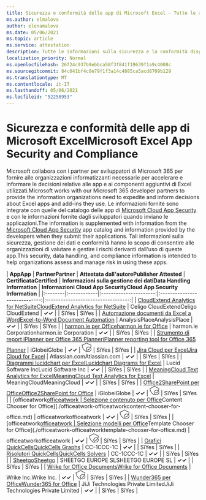 ```yaml
---
title: Sicurezza e conformità delle app di Microsoft Excel - Tutte le app
ms.author: elmalova
author: elenamalova
ms.date: 05/06/2021
ms.topic: article
ms.service: attestation
description: Tutte le informazioni sulla sicurezza e la conformità disponibili per tutte le app di Microsoft Excel.
localization_priority: Normal
ms.openlocfilehash: 26f24c937b9ebbca58f3f841f19639f1a9c4008c
ms.sourcegitcommit: 84c041bf4c0e79f1f3a14c4885ca5acd8709b129
ms.translationtype: MT
ms.contentlocale: it-IT
ms.lasthandoff: 05/06/2021
ms.locfileid: "52258953"
---
```

# <a name="microsoft-excel-app-security-and-compliance"></a><span data-ttu-id="fcbd2-103">Sicurezza e conformità delle app di Microsoft Excel</span><span class="sxs-lookup"><span data-stu-id="fcbd2-103">Microsoft Excel App Security and Compliance</span></span>

<span data-ttu-id="fcbd2-104">Microsoft collabora con i partner per sviluppatori di Microsoft 365 per fornire alle organizzazioni informatizzanti necessarie per accelerare e informare le decisioni relative alle app e ai componenti aggiuntivi di Excel utilizzati.</span><span class="sxs-lookup"><span data-stu-id="fcbd2-104">Microsoft works with our Microsoft 365 developer partners to provide the information organizations need to expedite and inform decisions about Excel apps and add-ins they use.</span></span> <span data-ttu-id="fcbd2-105">Le informazioni fornite sono integrate con quelle del catalogo delle app di [Microsoft Cloud App Security](https://www.microsoft.com/en-us/enterprise-mobility-security/cloud-app-security) e con le informazioni fornite dagli sviluppatori quando inviano le applicazioni.</span><span class="sxs-lookup"><span data-stu-id="fcbd2-105">The information is supplemented with information from the [Microsoft Cloud App Security](https://www.microsoft.com/en-us/enterprise-mobility-security/cloud-app-security) app catalog and information provided by the developers when they submit their applications.</span></span> <span data-ttu-id="fcbd2-106">Tali informazioni sulla sicurezza, gestione dei dati e conformità hanno lo scopo di consentire alle organizzazioni di valutare e gestire i rischi derivanti dall'uso di queste app.</span><span class="sxs-lookup"><span data-stu-id="fcbd2-106">This security, data handling, and compliance information is intended to help organizations assess and manage risk in using these apps.</span></span>

| <span data-ttu-id="fcbd2-107">**App**</span><span class="sxs-lookup"><span data-stu-id="fcbd2-107">**App**</span></span> | <span data-ttu-id="fcbd2-108">**Partner**</span><span class="sxs-lookup"><span data-stu-id="fcbd2-108">**Partner**</span></span> | <span data-ttu-id="fcbd2-109">**Attestata dall'autore**</span><span class="sxs-lookup"><span data-stu-id="fcbd2-109">**Publisher Attested**</span></span> | <span data-ttu-id="fcbd2-110">**Certificata**</span><span class="sxs-lookup"><span data-stu-id="fcbd2-110">**Certified**</span></span> | <span data-ttu-id="fcbd2-111">**Informazioni sulla gestione dei dati**</span><span class="sxs-lookup"><span data-stu-id="fcbd2-111">**Data Handling Information**</span></span> | <span data-ttu-id="fcbd2-112">**Informazioni Cloud App Security**</span><span class="sxs-lookup"><span data-stu-id="fcbd2-112">**Cloud App Security Information**</span></span> |
|:--------|:------------|:----------------------:|:-----------------------------:|:----------------------------------:|
| [<span data-ttu-id="fcbd2-113">CloudExtend Analytics for NetSuite</span><span class="sxs-lookup"><span data-stu-id="fcbd2-113">CloudExtend Analytics for NetSuite</span></span>](./celigo-cloudextend-analytics-for-netsuite.md) | <span data-ttu-id="fcbd2-114">Celigo CloudExtend</span><span class="sxs-lookup"><span data-stu-id="fcbd2-114">Celigo CloudExtend</span></span> | <span data-ttu-id="fcbd2-115">**✓**</span><span class="sxs-lookup"><span data-stu-id="fcbd2-115">**✓**</span></span> |  | <span data-ttu-id="fcbd2-116">Sì</span><span class="sxs-lookup"><span data-stu-id="fcbd2-116">Yes</span></span> | <span data-ttu-id="fcbd2-117">Sì</span><span class="sxs-lookup"><span data-stu-id="fcbd2-117">Yes</span></span> |
| [<span data-ttu-id="fcbd2-118">Automazione documenti da Excel a Word</span><span class="sxs-lookup"><span data-stu-id="fcbd2-118">Excel-to-Word Document Automation</span></span>](./analysisplace-excel-to-word-document-automation.md) | <span data-ttu-id="fcbd2-119">AnalysisPlace</span><span class="sxs-lookup"><span data-stu-id="fcbd2-119">AnalysisPlace</span></span> | <span data-ttu-id="fcbd2-120">**✓**</span><span class="sxs-lookup"><span data-stu-id="fcbd2-120">**✓**</span></span> |  | <span data-ttu-id="fcbd2-121">Sì</span><span class="sxs-lookup"><span data-stu-id="fcbd2-121">Yes</span></span> | <span data-ttu-id="fcbd2-122">Sì</span><span class="sxs-lookup"><span data-stu-id="fcbd2-122">Yes</span></span> |
| [<span data-ttu-id="fcbd2-123">harmon.ie per Office</span><span class="sxs-lookup"><span data-stu-id="fcbd2-123">harmon.ie for Office</span></span>](./harmonie-corporation-for-office.md) | <span data-ttu-id="fcbd2-124">harmon.ie Corporation</span><span class="sxs-lookup"><span data-stu-id="fcbd2-124">harmon.ie Corporation</span></span> | <span data-ttu-id="fcbd2-125">**✓**</span><span class="sxs-lookup"><span data-stu-id="fcbd2-125">**✓**</span></span> |  | <span data-ttu-id="fcbd2-126">Sì</span><span class="sxs-lookup"><span data-stu-id="fcbd2-126">Yes</span></span> | <span data-ttu-id="fcbd2-127">Sì</span><span class="sxs-lookup"><span data-stu-id="fcbd2-127">Yes</span></span> |
| [<span data-ttu-id="fcbd2-128">Strumento di report iPlanner per Office 365 Planner</span><span class="sxs-lookup"><span data-stu-id="fcbd2-128">iPlanner reporting tool for Office 365 Planner</span></span>](./iglobe-iplanner-reporting-tool-for-office-365-planner.md) | <span data-ttu-id="fcbd2-129">iGlobe</span><span class="sxs-lookup"><span data-stu-id="fcbd2-129">iGlobe</span></span> | <span data-ttu-id="fcbd2-130">**✓**</span><span class="sxs-lookup"><span data-stu-id="fcbd2-130">**✓**</span></span> | <img alt="Certified application badge" src="../media/certified-badge.png" height="25" width="25" /> | <span data-ttu-id="fcbd2-131">Sì</span><span class="sxs-lookup"><span data-stu-id="fcbd2-131">Yes</span></span> | <span data-ttu-id="fcbd2-132">Sì</span><span class="sxs-lookup"><span data-stu-id="fcbd2-132">Yes</span></span> |
| [<span data-ttu-id="fcbd2-133">Jira Cloud per Excel</span><span class="sxs-lookup"><span data-stu-id="fcbd2-133">Jira Cloud for Excel</span></span>](./atlassiancom-jira-cloud-for-excel.md) | <span data-ttu-id="fcbd2-134">Atlassian.com</span><span class="sxs-lookup"><span data-stu-id="fcbd2-134">Atlassian.com</span></span> | <span data-ttu-id="fcbd2-135">**✓**</span><span class="sxs-lookup"><span data-stu-id="fcbd2-135">**✓**</span></span> |  | <span data-ttu-id="fcbd2-136">Sì</span><span class="sxs-lookup"><span data-stu-id="fcbd2-136">Yes</span></span> | <span data-ttu-id="fcbd2-137">Sì</span><span class="sxs-lookup"><span data-stu-id="fcbd2-137">Yes</span></span> |
| [<span data-ttu-id="fcbd2-138">Diagrammi lucidchart per Excel</span><span class="sxs-lookup"><span data-stu-id="fcbd2-138">Lucidchart Diagrams for Excel</span></span>](./lucid-software-inc-lucidchart-diagrams-for-excel.md) | <span data-ttu-id="fcbd2-139">Lucid Software Inc</span><span class="sxs-lookup"><span data-stu-id="fcbd2-139">Lucid Software Inc</span></span> | <span data-ttu-id="fcbd2-140">**✓**</span><span class="sxs-lookup"><span data-stu-id="fcbd2-140">**✓**</span></span> |  | <span data-ttu-id="fcbd2-141">Sì</span><span class="sxs-lookup"><span data-stu-id="fcbd2-141">Yes</span></span> | <span data-ttu-id="fcbd2-142">Sì</span><span class="sxs-lookup"><span data-stu-id="fcbd2-142">Yes</span></span> |
| [<span data-ttu-id="fcbd2-143">MeaningCloud Text Analytics for Excel</span><span class="sxs-lookup"><span data-stu-id="fcbd2-143">MeaningCloud Text Analytics for Excel</span></span>](./meaningcloud-text-analytics-for-excel.md) | <span data-ttu-id="fcbd2-144">MeaningCloud</span><span class="sxs-lookup"><span data-stu-id="fcbd2-144">MeaningCloud</span></span> | <span data-ttu-id="fcbd2-145">**✓**</span><span class="sxs-lookup"><span data-stu-id="fcbd2-145">**✓**</span></span> |  | <span data-ttu-id="fcbd2-146">Sì</span><span class="sxs-lookup"><span data-stu-id="fcbd2-146">Yes</span></span> | <span data-ttu-id="fcbd2-147">Sì</span><span class="sxs-lookup"><span data-stu-id="fcbd2-147">Yes</span></span> |
| [<span data-ttu-id="fcbd2-148">Office2SharePoint per Office</span><span class="sxs-lookup"><span data-stu-id="fcbd2-148">Office2SharePoint for Office</span></span>](./iglobe-office2sharepoint-for-office.md) | <span data-ttu-id="fcbd2-149">iGlobe</span><span class="sxs-lookup"><span data-stu-id="fcbd2-149">iGlobe</span></span> | <span data-ttu-id="fcbd2-150">**✓**</span><span class="sxs-lookup"><span data-stu-id="fcbd2-150">**✓**</span></span> | <img alt="Certified application badge" src="../media/certified-badge.png" height="25" width="25" /> | <span data-ttu-id="fcbd2-151">Sì</span><span class="sxs-lookup"><span data-stu-id="fcbd2-151">Yes</span></span> | <span data-ttu-id="fcbd2-152">Sì</span><span class="sxs-lookup"><span data-stu-id="fcbd2-152">Yes</span></span> |
| <span data-ttu-id="fcbd2-153">[officeatwork</span><span class="sxs-lookup"><span data-stu-id="fcbd2-153">[officeatwork</span></span> | <span data-ttu-id="fcbd2-154">Selezione contenuto per Office](./officeatwork-officeatworkcontent-chooser-for-office.md)</span><span class="sxs-lookup"><span data-stu-id="fcbd2-154">Content Chooser for Office](./officeatwork-officeatworkcontent-chooser-for-office.md)</span></span> | <span data-ttu-id="fcbd2-155">officeatwork</span><span class="sxs-lookup"><span data-stu-id="fcbd2-155">officeatwork</span></span> | <span data-ttu-id="fcbd2-156">**✓**</span><span class="sxs-lookup"><span data-stu-id="fcbd2-156">**✓**</span></span> | <img alt="Certified application badge" src="../media/certified-badge.png" height="25" width="25" /> | <span data-ttu-id="fcbd2-157">Sì</span><span class="sxs-lookup"><span data-stu-id="fcbd2-157">Yes</span></span> | <span data-ttu-id="fcbd2-158">Sì</span><span class="sxs-lookup"><span data-stu-id="fcbd2-158">Yes</span></span> |
| <span data-ttu-id="fcbd2-159">[officeatwork</span><span class="sxs-lookup"><span data-stu-id="fcbd2-159">[officeatwork</span></span> | <span data-ttu-id="fcbd2-160">Selezione modelli per Office](./officeatwork-officeatworktemplate-chooser-for-office.md)</span><span class="sxs-lookup"><span data-stu-id="fcbd2-160">Template Chooser for Office](./officeatwork-officeatworktemplate-chooser-for-office.md)</span></span> | <span data-ttu-id="fcbd2-161">officeatwork</span><span class="sxs-lookup"><span data-stu-id="fcbd2-161">officeatwork</span></span> | <span data-ttu-id="fcbd2-162">**✓**</span><span class="sxs-lookup"><span data-stu-id="fcbd2-162">**✓**</span></span> | <img alt="Certified application badge" src="../media/certified-badge.png" height="25" width="25" /> | <span data-ttu-id="fcbd2-163">Sì</span><span class="sxs-lookup"><span data-stu-id="fcbd2-163">Yes</span></span> | <span data-ttu-id="fcbd2-164">Sì</span><span class="sxs-lookup"><span data-stu-id="fcbd2-164">Yes</span></span> |
| [<span data-ttu-id="fcbd2-165">Grafici QuickCells</span><span class="sxs-lookup"><span data-stu-id="fcbd2-165">QuickCells Graphs</span></span>](./cc-1c-quickcells-graphs.md) | <span data-ttu-id="fcbd2-166">CC-1C</span><span class="sxs-lookup"><span data-stu-id="fcbd2-166">CC-1C</span></span> | <span data-ttu-id="fcbd2-167">**✓**</span><span class="sxs-lookup"><span data-stu-id="fcbd2-167">**✓**</span></span> |  | <span data-ttu-id="fcbd2-168">Sì</span><span class="sxs-lookup"><span data-stu-id="fcbd2-168">Yes</span></span> | <span data-ttu-id="fcbd2-169">Sì</span><span class="sxs-lookup"><span data-stu-id="fcbd2-169">Yes</span></span> |
| [<span data-ttu-id="fcbd2-170">Risolutori QuickCells</span><span class="sxs-lookup"><span data-stu-id="fcbd2-170">QuickCells Solvers</span></span>](./cc-1c-quickcells-solvers.md) | <span data-ttu-id="fcbd2-171">CC-1C</span><span class="sxs-lookup"><span data-stu-id="fcbd2-171">CC-1C</span></span> | <span data-ttu-id="fcbd2-172">**✓**</span><span class="sxs-lookup"><span data-stu-id="fcbd2-172">**✓**</span></span> |  | <span data-ttu-id="fcbd2-173">Sì</span><span class="sxs-lookup"><span data-stu-id="fcbd2-173">Yes</span></span> | <span data-ttu-id="fcbd2-174">Sì</span><span class="sxs-lookup"><span data-stu-id="fcbd2-174">Yes</span></span> |
| [<span data-ttu-id="fcbd2-175">Sheetgo</span><span class="sxs-lookup"><span data-stu-id="fcbd2-175">Sheetgo</span></span>](./sheetgo-europe-sl.md) | <span data-ttu-id="fcbd2-176">SHEETGO EUROPE SL</span><span class="sxs-lookup"><span data-stu-id="fcbd2-176">SHEETGO EUROPE SL</span></span> | <span data-ttu-id="fcbd2-177">**✓**</span><span class="sxs-lookup"><span data-stu-id="fcbd2-177">**✓**</span></span> |  | <span data-ttu-id="fcbd2-178">Sì</span><span class="sxs-lookup"><span data-stu-id="fcbd2-178">Yes</span></span> | <span data-ttu-id="fcbd2-179">Sì</span><span class="sxs-lookup"><span data-stu-id="fcbd2-179">Yes</span></span> |
| [<span data-ttu-id="fcbd2-180">Wrike for Office Documents</span><span class="sxs-lookup"><span data-stu-id="fcbd2-180">Wrike for Office Documents</span></span>](./wrike-inc-for-office-documents.md) | <span data-ttu-id="fcbd2-181">Wrike Inc.</span><span class="sxs-lookup"><span data-stu-id="fcbd2-181">Wrike Inc.</span></span> | <span data-ttu-id="fcbd2-182">**✓**</span><span class="sxs-lookup"><span data-stu-id="fcbd2-182">**✓**</span></span> | <img alt="Certified application badge" src="../media/certified-badge.png" height="25" width="25" /> | <span data-ttu-id="fcbd2-183">Sì</span><span class="sxs-lookup"><span data-stu-id="fcbd2-183">Yes</span></span> | <span data-ttu-id="fcbd2-184">Sì</span><span class="sxs-lookup"><span data-stu-id="fcbd2-184">Yes</span></span> |
| [<span data-ttu-id="fcbd2-185">Wunder365 per Office</span><span class="sxs-lookup"><span data-stu-id="fcbd2-185">Wunder365 for Office</span></span>](./jiji-technologies-private-limited-wunder365-for-office.md) | <span data-ttu-id="fcbd2-186">JiJi Technologies Private Limited</span><span class="sxs-lookup"><span data-stu-id="fcbd2-186">JiJi Technologies Private Limited</span></span> | <span data-ttu-id="fcbd2-187">**✓**</span><span class="sxs-lookup"><span data-stu-id="fcbd2-187">**✓**</span></span> |  | <span data-ttu-id="fcbd2-188">Sì</span><span class="sxs-lookup"><span data-stu-id="fcbd2-188">Yes</span></span> | <span data-ttu-id="fcbd2-189">Sì</span><span class="sxs-lookup"><span data-stu-id="fcbd2-189">Yes</span></span> |
